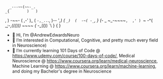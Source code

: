       _---~~(~~-_.
    _{        )   )
  ,   ) -~~- ( ,-' )_
 (  `-,_..`., )-- '_,)
( ` _)  (  -~( -_ `,  }
(_-  _  ~_-~~~~`,  ,' )
  `~ -^(    __;-,((()))
        ~~~~ {_ -_(())
               `\  }
                 { }

- 👋 Hi, I’m @AndrewEdwardsNeuro
- 👀 I’m interested in Computational, Cognitive, and pretty much every field in Neuroscience)
- 🌱 I’m currently learning 
            101 Days of Code @ https://www.udemy.com/course/100-days-of-code/,
            Medical Neuroscience @ https://www.coursera.org/learn/medical-neuroscience,
            Machine Learning @ https://www.coursera.org/learn/machine-learning,
            and doing my Bachelor's degree in Neuroscience

<!---
AndrewEdwardsNeuro/AndrewEdwardsNeuro is a ✨ special ✨ repository because its `README.md` (this file) appears on your GitHub profile.
You can click the Preview link to take a look at your changes.
--->
